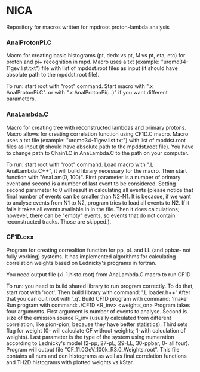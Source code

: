 # NICA
Repository for macros written for mpdroot proton-lambda analysis

###  AnalProtonPi.C
  Macro for creating basic histograms (pt, dedx vs pt, M vs pt, eta, etc) for proton and pi+ recognition in mpd.
  Macro uses a txt (example: "urqmd34-11gev.list.txt") file with list of mpddst.root files as input (it should have absolute path to the mpddst.root file).

  To run: start root with "root" command. Start macro with ".x AnalProtonPi.C". or with ".x AnalProtonPi(...)" if you want different parameters.

###  AnaLambda.C
  Macro for creating tree with reconstructed lambdas and primary protons. Macro allows for creating correlation function using CF1D.C macro.
  Macro uses a txt file (example: "urqmd34-11gev.list.txt") with list of mpddst.root files as input (it should have absolute path to the mpddst.root file).
  You have to change path to Chain1.C in AnaLambda.C to the path on your computer.
  
  To run: start root with "root" command. Load macro with ".L AnalLambda.C++", it will build library necessary for the macro. Then start function with "AnaLam(0, 100)". First parameter is a number of primary event  and second is a number of last event to be considered. Setting second parameter to 0 will result in calculating all events (please notice that final number of events can be smaller than N2-N1. It is becasue, if we want to analyse events from N1 to N2, program tries to load all events to N2. If it fails it takes all events available in in the file. Then it does calculations; however, there can be "empty" events, so events that do not contain reconstructed tracks. Those are skipped.).
  
  ### CF1D.cxx
  Program for creating correaltion function for pp, pL and LL (and ppbar- not fully working) systems. It has implemented algorithms for calculating correlation weights based on Lednicky's programs in fortran.

You need output file (xi-1.histo.root) from AnaLambda.C macro to run CF1D

To run: you need to build shared library to run program correctly. To do that, start root with 'root'. Then build library with command:
'.L loader.h++'
After that you can quit root with '.q'.
Build CF1D program with command:
'make'
Run program with command:
./CF1D <number of events> <R_inv> <weights_on> <iLL>
Program takes four arguments. First argument is number of events to analyse. Second is size of the emission source R_inv (usually calculated from different correlation, like pion-pion, because they have better statistics). Third sets flag for weight (0- will calculate CF without weights; 1-with calculation of weights). Last parameter is the type of the system using numeration according to Lednicky's model (2-pp, 27-pL, 29-LL, 30-ppbar, 0- all four). Program will output file "CF_11.0GeV_100k_R3.0_Weights.root". This file contains all num and den histograms as well as final correlation functions and TH2D histograms with plotted weights vs kStar.
